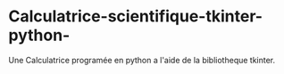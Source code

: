 # Calculatrice-scientifique-tkinter-python-
Une Calculatrice programée en python a l'aide de la bibliotheque tkinter.
